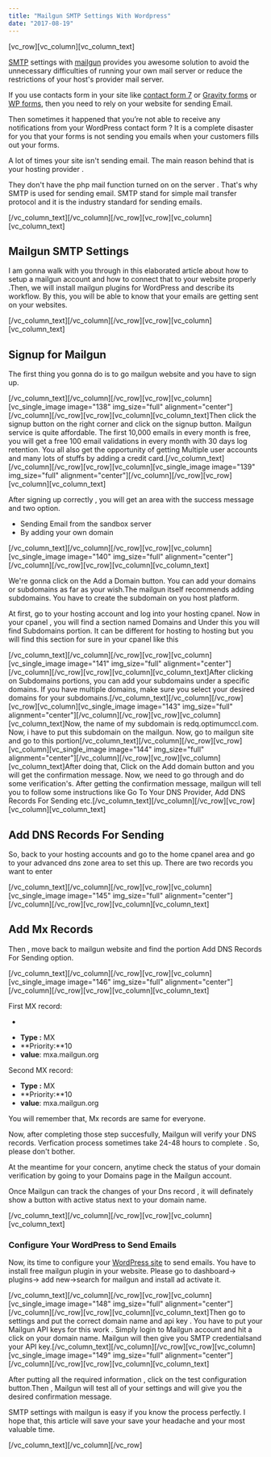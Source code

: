```yaml
---
title: "Mailgun SMTP Settings With Wordpress"
date: "2017-08-19"
---
```


\[vc\_row\]\[vc\_column\]\[vc\_column\_text\]

[SMTP](https://en.wikipedia.org/wiki/Simple_Mail_Transfer_Protocol) settings with [mailgun](https://www.mailgun.com/) provides you awesome solution to avoid the unnecessary difficulties of running your own mail server or reduce the restrictions of your host's provider mail server.

If you use contacts form in your site like [contact form 7](https://wordpress.org/plugins/contact-form-7/) or [Gravity forms](http://www.gravityforms.com/) or [WP forms](https://wordpress.org/plugins/wpforms-lite/), then you need to rely on your website for sending Email.

Then sometimes it happened that you’re not able to receive any notifications from your WordPress contact form ? It is a complete disaster for you that your forms is not sending you emails when your customers fills out your forms.

A lot of times your site isn't sending email. The main reason behind that is your hosting provider .

They don't have the php mail function turned on on the server . That's why SMTP is used for sending email. SMTP stand for simple mail transfer protocol and it is the industry standard for sending emails.

\[/vc\_column\_text\]\[/vc\_column\]\[/vc\_row\]\[vc\_row\]\[vc\_column\]\[vc\_column\_text\]

## Mailgun SMTP Settings

I am gonna walk with you through in this elaborated article about how to setup a mailgun account and how to connect that to your website properly .Then, we will install mailgun plugins for WordPress and describe its workflow. By this, you will be able to know that your emails are getting sent on your websites.

\[/vc\_column\_text\]\[/vc\_column\]\[/vc\_row\]\[vc\_row\]\[vc\_column\]\[vc\_column\_text\]

## Signup for Mailgun

The first thing you gonna do is to go mailgun website and you have to sign up.

\[/vc\_column\_text\]\[/vc\_column\]\[/vc\_row\]\[vc\_row\]\[vc\_column\]\[vc\_single\_image image="138" img\_size="full" alignment="center"\]\[/vc\_column\]\[/vc\_row\]\[vc\_row\]\[vc\_column\]\[vc\_column\_text\]Then click the signup button on the right corner and click on the signup button. Mailgun service is quite affordable. The first 10,000 emails in every month is free, you will get a free 100 email validations in every month with 30 days log retention. You all also get the opportunity of getting Multiple user accounts and many lots of stuffs by adding a credit card.\[/vc\_column\_text\]\[/vc\_column\]\[/vc\_row\]\[vc\_row\]\[vc\_column\]\[vc\_single\_image image="139" img\_size="full" alignment="center"\]\[/vc\_column\]\[/vc\_row\]\[vc\_row\]\[vc\_column\]\[vc\_column\_text\]

After signing up correctly , you will get an area with the success message and two option.

- Sending Email from the sandbox server
- By adding your own domain

\[/vc\_column\_text\]\[/vc\_column\]\[/vc\_row\]\[vc\_row\]\[vc\_column\]\[vc\_single\_image image="140" img\_size="full" alignment="center"\]\[/vc\_column\]\[/vc\_row\]\[vc\_row\]\[vc\_column\]\[vc\_column\_text\]

We're gonna click on the Add a Domain button. You can add your domains or subdomains as far as your wish.The mailgun itself recommends adding subdomains. You have to create the subdomain on you host platform.

At first, go to your hosting account and log into your hosting cpanel. Now in your cpanel , you will find a section named Domains and Under this you will find Subdomains portion. It can be different for hosting to hosting but you will find this section for sure in your cpanel like this

\[/vc\_column\_text\]\[/vc\_column\]\[/vc\_row\]\[vc\_row\]\[vc\_column\]\[vc\_single\_image image="141" img\_size="full" alignment="center"\]\[/vc\_column\]\[/vc\_row\]\[vc\_row\]\[vc\_column\]\[vc\_column\_text\]After clicking on Subdomains portions, you can add your subdomains under a specific domains. If you have multiple domains, make sure you select your desired domains for your subdomains.\[/vc\_column\_text\]\[/vc\_column\]\[/vc\_row\]\[vc\_row\]\[vc\_column\]\[vc\_single\_image image="143" img\_size="full" alignment="center"\]\[/vc\_column\]\[/vc\_row\]\[vc\_row\]\[vc\_column\]\[vc\_column\_text\]Now, the name of my subdomain is redq.optimumccl.com. Now, i have to put this subdomain on the mailgun. Now, go to mailgun site and go to this portion\[/vc\_column\_text\]\[/vc\_column\]\[/vc\_row\]\[vc\_row\]\[vc\_column\]\[vc\_single\_image image="144" img\_size="full" alignment="center"\]\[/vc\_column\]\[/vc\_row\]\[vc\_row\]\[vc\_column\]\[vc\_column\_text\]After doing that, Click on the Add domain button and you will get the confirmation message. Now, we need to go through and do some verification's. After getting the confirmation message, mailgun will tell you to follow some instructions like Go To Your DNS Provider, Add DNS Records For Sending etc.\[/vc\_column\_text\]\[/vc\_column\]\[/vc\_row\]\[vc\_row\]\[vc\_column\]\[vc\_column\_text\]

## Add DNS Records For Sending

So, back to your hosting accounts and go to the home cpanel area and go to your advanced dns zone area to set this up. There are two records you want to enter

\[/vc\_column\_text\]\[/vc\_column\]\[/vc\_row\]\[vc\_row\]\[vc\_column\]\[vc\_single\_image image="145" img\_size="full" alignment="center"\]\[/vc\_column\]\[/vc\_row\]\[vc\_row\]\[vc\_column\]\[vc\_column\_text\]

## Add Mx Records

Then , move back to mailgun website and find the portion Add DNS Records For Sending option.

\[/vc\_column\_text\]\[/vc\_column\]\[/vc\_row\]\[vc\_row\]\[vc\_column\]\[vc\_single\_image image="146" img\_size="full" alignment="center"\]\[/vc\_column\]\[/vc\_row\]\[vc\_row\]\[vc\_column\]\[vc\_column\_text\]

First MX record:

+

- **Type :** MX
- **Priority:**10
- **value**: mxa.mailgun.org

Second MX record:

- **Type :** MX
- **Priority:**10
- **value**: mxa.mailgun.org

You will remember that, Mx records are same for everyone.

Now, after completing those step succesfully, Mailgun will verify your DNS records. Verfication process sometimes take 24-48 hours to complete . So, please don't bother.

At the meantime for your concern, anytime check the status of your domain verification by going to your Domains page in the Mailgun account.

Once Mailgun can track the changes of your Dns record , it will definately show a button with active status next to your domain name.

\[/vc\_column\_text\]\[/vc\_column\]\[/vc\_row\]\[vc\_row\]\[vc\_column\]\[vc\_column\_text\]

### Configure Your WordPress to Send Emails

Now, its time to configure your [WordPress site](https://redq.io/blog/why-use-wordpress-for-a-website/) to send emails. You have to install free mailgun plugin in your website. Please go to dashboard-> plugins-> add new->search for mailgun and install ad activate it.

\[/vc\_column\_text\]\[/vc\_column\]\[/vc\_row\]\[vc\_row\]\[vc\_column\]\[vc\_single\_image image="148" img\_size="full" alignment="center"\]\[/vc\_column\]\[/vc\_row\]\[vc\_row\]\[vc\_column\]\[vc\_column\_text\]Then go to settings and put the correct domain name and api key . You have to put your Mailgun API keys for this work . Simply login to Mailgun account and hit a click on your domain name. Mailgun will then give you SMTP credentialsand your API key.\[/vc\_column\_text\]\[/vc\_column\]\[/vc\_row\]\[vc\_row\]\[vc\_column\]\[vc\_single\_image image="149" img\_size="full" alignment="center"\]\[/vc\_column\]\[/vc\_row\]\[vc\_row\]\[vc\_column\]\[vc\_column\_text\]

After putting all the required information , click on the test configuration button.Then , Mailgun will test all of your settings and will give you the desired confirmation message.

SMTP settings with mailgun is easy if you know the process perfectly. I hope that, this article will save your save your headache and your most valuable time.

\[/vc\_column\_text\]\[/vc\_column\]\[/vc\_row\]
